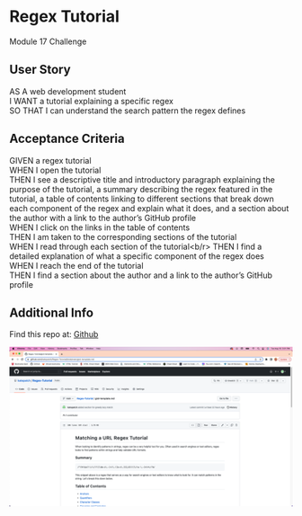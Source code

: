 # Regex Tutorial

 Module 17 Challenge

## User Story

AS A web development student</br>
I WANT a tutorial explaining a specific regex</br>
SO THAT I can understand the search pattern the regex defines

## Acceptance Criteria

GIVEN a regex tutorial</br>
WHEN I open the tutorial</br>
THEN I see a descriptive title and introductory paragraph explaining the purpose of the tutorial, a summary describing the regex featured in the tutorial, a table of contents linking to different sections that break down each component of the regex and explain what it does, and a section about the author with a link to the author’s GitHub profile</br>
WHEN I click on the links in the table of contents</br>
THEN I am taken to the corresponding sections of the tutorial</br>
WHEN I read through each section of the tutorial<b/r>
THEN I find a detailed explanation of what a specific component of the regex does</br>
WHEN I reach the end of the tutorial</br>
THEN I find a section about the author and a link to the author’s GitHub profile

## Additional Info

Find this repo at: [Github](https://github.com/katepatch/Regex-Tutorial)

![screenshot](./ScreenShot.png)
